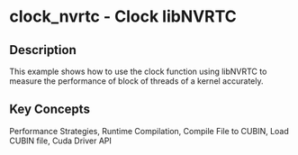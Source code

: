 # clock_nvrtc - Clock libNVRTC

## Description

This example shows how to use the clock function using libNVRTC to measure the performance of block of threads of a kernel accurately.

## Key Concepts

Performance Strategies, Runtime Compilation, Compile File to CUBIN, Load CUBIN file, Cuda Driver API